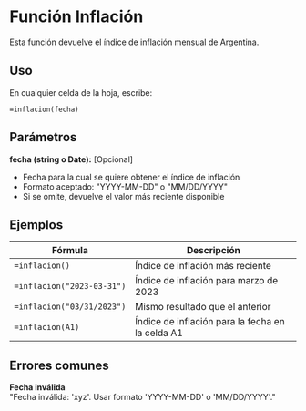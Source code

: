 # Función Inflación

Esta función devuelve el índice de inflación mensual de Argentina.

## Uso

En cualquier celda de la hoja, escribe:

```
=inflacion(fecha)
```

## Parámetros

**fecha (string o Date):** [Opcional]
- Fecha para la cual se quiere obtener el índice de inflación
- Formato aceptado: "YYYY-MM-DD" o "MM/DD/YYYY"
- Si se omite, devuelve el valor más reciente disponible

## Ejemplos

| Fórmula | Descripción |
|---------|-------------|
| `=inflacion()` | Índice de inflación más reciente |
| `=inflacion("2023-03-31")` | Índice de inflación para marzo de 2023 |
| `=inflacion("03/31/2023")` | Mismo resultado que el anterior |
| `=inflacion(A1)` | Índice de inflación para la fecha en la celda A1 |

## Errores comunes

**Fecha inválida**  
"Fecha inválida: 'xyz'. Usar formato 'YYYY-MM-DD' o 'MM/DD/YYYY'."
